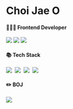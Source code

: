 # Choi Jae O
<h4>🧑🏻‍💻 Frontend Developer</h4>
<p>
  <a href="https://jaeochoii.github.io/" target="_blank"><img src="https://img.shields.io/badge/Tech_Blog-DD0B78?style=for-the-badge&logo=GitHub%20Sponsors&logoColor=white"/></a>
  <a href="https://www.linkedin.com/in/%EC%9E%AC%EC%98%A4-%EC%B5%9C-187625299/" target="_blank"><img src="https://img.shields.io/badge/Jaeochoiii-0A66C2?style=for-the-badge&logo=Linkedin&logoColor=white"/></a>
  <a href="mailto:jaeochoiii0716@naver.com" target="_blank"><img src="https://img.shields.io/badge/jaeochoiii0716@naver.com-03C75A?style=for-the-badge&logo=Naver&logoColor=white"/></a>
</p>
<h4>📚 Tech Stack</h4>
<p>
  <img src="https://img.shields.io/badge/JavaScript-F7DF1E?style=for-the-badge&logo=javascript&logoColor=black"/></a>&nbsp
  <img src="https://img.shields.io/badge/TypeScript-3178C6?style=for-the-badge&logo=typescript&logoColor=white"/></a>&nbsp
  <img src="https://img.shields.io/badge/React-61DAFB?style=for-the-badge&logo=react&logoColor=black"/></a>&nbsp
  <img src="https://img.shields.io/badge/Jest-C21325?style=for-the-badge&logo=jest&logoColor=white"/></a>&nbsp
</p>
<h4>✏️ BOJ</h4>
<img src="http://mazassumnida.wtf/api/v2/generate_badge?boj=jaeochoiii0716"/>

